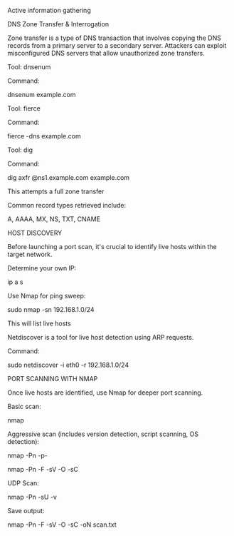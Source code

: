 Active information gathering

DNS Zone Transfer & Interrogation

Zone transfer is a type of DNS transaction that involves copying the DNS records from a primary server to a secondary server. Attackers can exploit misconfigured DNS servers that allow unauthorized zone transfers.

Tool: dnsenum

Command:

dnsenum example.com

Tool: fierce

Command:

fierce -dns example.com

Tool: dig

Command:

dig axfr @ns1.example.com example.com

This attempts a full zone transfer

Common record types retrieved include:

A, AAAA, MX, NS, TXT, CNAME



HOST DISCOVERY

Before launching a port scan, it's crucial to identify live hosts within the target network.

Determine your own IP:

ip a s

Use Nmap for ping sweep:

sudo nmap -sn 192.168.1.0/24

This will list live hosts

Netdiscover is a tool for live host detection using ARP requests.

Command:

sudo netdiscover -i eth0 -r 192.168.1.0/24



PORT SCANNING WITH NMAP

Once live hosts are identified, use Nmap for deeper port scanning.

Basic scan:

nmap <IP>

Aggressive scan (includes version detection, script scanning, OS detection):

nmap -Pn -p- <IP>

nmap -Pn -F -sV -O -sC <IP>

UDP Scan:

nmap -Pn -sU -v <IP>

Save output:

nmap -Pn -F -sV -O -sC -oN scan.txt <IP>